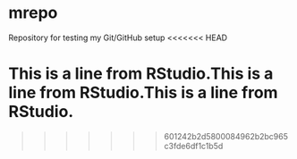 # mrepo
Repository for testing my Git/GitHub setup
<<<<<<< HEAD

This is a line from RStudio.This is a line from RStudio.This is a line from RStudio.
=======
>>>>>>> 601242b2d5800084962b2bc965c3fde6df1c1b5d
